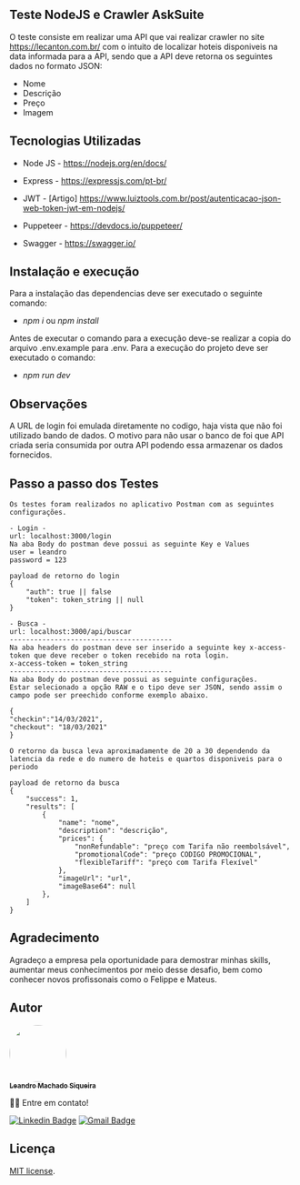 ## Teste NodeJS e Crawler AskSuite 

O teste consiste em realizar uma API que vai realizar  crawler no site https://lecanton.com.br/ com o intuito de localizar hoteis disponiveis na data informada para a API, sendo que a API deve retorna os seguintes dados no formato JSON:

- Nome
- Descrição
- Preço
- Imagem


## Tecnologias Utilizadas

- Node JS - https://nodejs.org/en/docs/

- Express - https://expressjs.com/pt-br/

- JWT - [Artigo] https://www.luiztools.com.br/post/autenticacao-json-web-token-jwt-em-nodejs/

- Puppeteer - https://devdocs.io/puppeteer/

- Swagger - https://swagger.io/

## Instalação e execução 

Para a instalação das dependencias deve ser executado o seguinte comando:

- <i> npm i </i> ou <i>npm install</i>

Antes de executar o comando para a execução deve-se realizar a copia do arquivo .env.example para .env.
Para a execução do projeto deve ser executado o comando:


- <i> npm run dev </i> 

## Observações

A URL de login foi emulada diretamente no codigo, haja vista que não foi utilizado bando de dados. O motivo para não usar o banco de foi que API criada seria consumida por outra API podendo essa armazenar os dados fornecidos.

## Passo a passo dos Testes
    Os testes foram realizados no aplicativo Postman com as seguintes configurações.
        
    - Login -
    url: localhost:3000/login
    Na aba Body do postman deve possui as seguinte Key e Values
    user = leandro
    password = 123

    payload de retorno do login
    {
        "auth": true || false
        "token": token_string || null
    }

    - Busca -
    url: localhost:3000/api/buscar
    ----------------------------------------
    Na aba headers do postman deve ser inserido a seguinte key x-access-token que deve receber o token recebido na rota login.
    x-access-token = token_string
    ----------------------------------------
    Na aba Body do postman deve possui as seguinte configurações.
    Estar selecionado a opção RAW e o tipo deve ser JSON, sendo assim o campo pode ser preechido conforme exemplo abaixo.

    {
    "checkin":"14/03/2021",
    "checkout": "18/03/2021"
    }

    O retorno da busca leva aproximadamente de 20 a 30 dependendo da latencia da rede e do numero de hoteis e quartos disponiveis para o periodo

    payload de retorno da busca
    {
        "success": 1, 
        "results": [
            {
                "name": "nome",
                "description": "descrição",
                "prices": {
                    "nonRefundable": "preço com Tarifa não reembolsável",
                    "promotionalCode": "preço CODIGO PROMOCIONAL",
                    "flexibleTariff": "preço com Tarifa Flexível"
                },
                "imageUrl": "url",
                "imageBase64": null
            },
        ]
    }


## Agradecimento

Agradeço a empresa pela oportunidade para demostrar minhas skills, aumentar meus conhecimentos por meio desse desafio, bem como conhecer novos profissonais como o Felippe e Mateus.


## Autor

<a href="https://www.linkedin.com/in/grafleandro">
 <img style="border-radius: 50%;" src="https://media-exp1.licdn.com/dms/image/C5603AQHue9qvNGvPsw/profile-displayphoto-shrink_200_200/0/1522862470699?e=1620864000&v=beta&t=nncJ0wE7trp3yQigBKCZyVgNt0VKhaYgwPX5dvacLs0" width="100px;" alt=""/>
 <br />
 <sub><b>Leandro Machado Siqueira</b></sub></a> <a href="https://blog.rocketseat.com.br/author/thiago//" title="LMS"></a>


👋🏽 Entre em contato!

 [![Linkedin Badge](https://img.shields.io/badge/-Leandro-blue?style=flat-square&logo=Linkedin&logoColor=white&link=https://www.linkedin.com/in/grafleandro)](https://www.linkedin.com/in/grafleandro) 
[![Gmail Badge](https://img.shields.io/badge/-grafleandro@gmail.com-c14438?style=flat-square&logo=Gmail&logoColor=white&link=mailto:grafleandro@gmail.com)](mailto:grafleandro@gmail.com)

## Licença

[MIT license](https://opensource.org/licenses/MIT).
